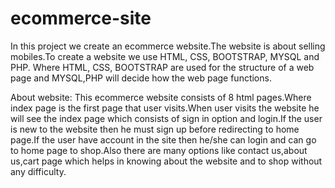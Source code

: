 # ecommerce-site

In this project we create an ecommerce website.The website is about selling mobiles.To create a website we use HTML, CSS, BOOTSTRAP, MYSQL and PHP. Where HTML, CSS, BOOTSTRAP are used for the structure of a web page and MYSQL,PHP will decide how the web page functions.

About website:
This ecommerce website consists of 8 html pages.Where index page is the first page that user visits.When user visits the website he will see the index page which consists of sign in option and login.If the user is new to the website then he must sign up before redirecting to home page.If the user have account in the site then he/she can login and can go to home page to shop.Also there are many options like contact us,about us,cart page which helps in knowing about the website and to shop without any difficulty. 
